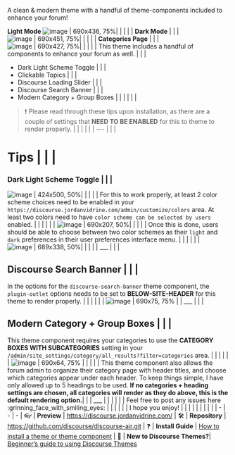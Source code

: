 <!-- Describe this theme/component in one or two sentences -->

A clean & modern theme with a handful of theme-components included to enhance your forum!

<!-- Add screenshots (if applicable) -->

**Light Mode**
![image                                                                                                                                                                                                                                                                                                                                                                  | 690x436, 75%](https://d11a6trkgmumsb.cloudfront.net/original/3X/5/2/52297fe2ab838db1902f6acbbbdee53d1271a840.png)|                             | 
                                                                                                                                                                                                                                                                                                                                                                         |                                                                                                                  |                             | 
**Dark Mode**                                                                                                                                                                                                                                                                                                                                                            |                                                                                                                  |                             | 
![image                                                                                                                                                                                                                                                                                                                                                                  | 690x451, 75%](https://d11a6trkgmumsb.cloudfront.net/original/3X/7/b/7b592c6f1f901dce0ca9e9cbd01c8f2734847fe9.png)|                             | 
                                                                                                                                                                                                                                                                                                                                                                         |                                                                                                                  |                             | 
**Categories Page**                                                                                                                                                                                                                                                                                                                                                      |                                                                                                                  |                             | 
![image                                                                                                                                                                                                                                                                                                                                                                  | 690x427, 75%](https://d11a6trkgmumsb.cloudfront.net/original/3X/b/d/bdb109def295c9954125124b9fc33be49d12e4f2.png)|                             | 
                                                                                                                                                                                                                                                                                                                                                                         |                                                                                                                  |                             | 
This theme includes a handful of components to enhance your forum as well.                                                                                                                                                                                                                                                                                               |                                                                                                                  |                             | 
- Dark Light Scheme Toggle                                                                                                                                                                                                                                                                                                                                               |                                                                                                                  |                             | 
- Clickable Topics                                                                                                                                                                                                                                                                                                                                                       |                                                                                                                  |                             | 
- Discourse Loading Slider                                                                                                                                                                                                                                                                                                                                               |                                                                                                                  |                             | 
- Discourse Search Banner                                                                                                                                                                                                                                                                                                                                                |                                                                                                                  |                             | 
- Modern Category + Group Boxes                                                                                                                                                                                                                                                                                                                                          |                                                                                                                  |                             | 
                                                                                                                                                                                                                                                                                                                                                                         |                                                                                                                  |                             | 
> :exclamation: Please read through these tips upon installation, as there are a couple of settings that **NEED TO BE ENABLED** for this to theme to render properly.                                                                                                                                                                                                    |                                                                                                                  |                             | 
                                                                                                                                                                                                                                                                                                                                                                         |                                                                                                                  |                             | 
---                                                                                                                                                                                                                                                                                                                                                                      |                                                                                                                  |                             | 
# Tips                                                                                                                                                                                                                                                                                                                                                                   |                                                                                                                  |                             | 
### Dark Light Scheme Toggle                                                                                                                                                                                                                                                                                                                                             |                                                                                                                  |                             | 
![image                                                                                                                                                                                                                                                                                                                                                                  | 424x500, 50%](https://d11a6trkgmumsb.cloudfront.net/original/3X/1/e/1e498e5d1f26f6e46d09d48eabf7c7b6d291cd26.png)|                             | 
                                                                                                                                                                                                                                                                                                                                                                         |                                                                                                                  |                             | 
For this to work properly, at least 2 color scheme choices need to be enabled in your `https://discourse.jordanvidrine.com/admin/customize/colors` area. At least two colors need to have `color scheme can be selected by users` enabled.                                                                                                                               |                                                                                                                  |                             | 
                                                                                                                                                                                                                                                                                                                                                                         |                                                                                                                  |                             | 
![image                                                                                                                                                                                                                                                                                                                                                                  | 690x207, 50%](https://d11a6trkgmumsb.cloudfront.net/original/3X/b/7/b70d149b335128a5f71914db3f703def1f48376b.png)|                             | 
                                                                                                                                                                                                                                                                                                                                                                         |                                                                                                                  |                             | 
Once this is done, users should be able to choose between two color schemes as their `light` and `dark` preferences in their user preferences interface menu.                                                                                                                                                                                                            |                                                                                                                  |                             | 
                                                                                                                                                                                                                                                                                                                                                                         |                                                                                                                  |                             | 
![image                                                                                                                                                                                                                                                                                                                                                                  | 689x338, 50%](https://d11a6trkgmumsb.cloudfront.net/original/3X/1/8/184e79ce3851b9feb965117b68a97e5e7de00b93.png)|                             | 
                                                                                                                                                                                                                                                                                                                                                                         |                                                                                                                  |                             | 
___                                                                                                                                                                                                                                                                                                                                                                      |                                                                                                                  |                             | 
## Discourse Search Banner                                                                                                                                                                                                                                                                                                                                               |                                                                                                                  |                             | 
In the options for the `discourse-search-banner` theme component, the `plugin-outlet` options needs to be set to **BELOW-SITE-HEADER** for this theme to render properly.                                                                                                                                                                                                |                                                                                                                  |                             | 
                                                                                                                                                                                                                                                                                                                                                                         |                                                                                                                  |                             | 
![image                                                                                                                                                                                                                                                                                                                                                                  | 690x75, 75%](https://d11a6trkgmumsb.cloudfront.net/original/3X/a/c/acb30097e038fcdb3b2d77043237f46328ed8dd5.png) |                             | 
___                                                                                                                                                                                                                                                                                                                                                                      |                                                                                                                  |                             | 
## Modern Category + Group Boxes                                                                                                                                                                                                                                                                                                                                         |                                                                                                                  |                             | 
This theme component requires your categories to use the **CATEGORY BOXES WITH SUBCATEGORIES** setting in your `/admin/site_settings/category/all_results?filter=categories` area.                                                                                                                                                                                       |                                                                                                                  |                             | 
                                                                                                                                                                                                                                                                                                                                                                         |                                                                                                                  |                             | 
![image                                                                                                                                                                                                                                                                                                                                                                  | 690x64, 75%](https://d11a6trkgmumsb.cloudfront.net/original/3X/c/2/c2798276e772741144c88c2ea47660b60bc3d4b5.png) |                             | 
                                                                                                                                                                                                                                                                                                                                                                         |                                                                                                                  |                             | 
This theme component also allows the forum admin to organize their category page with header titles, and choose which categories appear under each header. To keep things simple, I have only allowed up to 5 headings to be used. **If no categories + heading settings are chosen, all categories will render as they do above, this is the default rendering option.**|                                                                                                                  |                             | 
___                                                                                                                                                                                                                                                                                                                                                                      |                                                                                                                  |                             | 
                                                                                                                                                                                                                                                                                                                                                                         |                                                                                                                  |                             | 
Feel free to post any issues here :grinning_face_with_smiling_eyes:                                                                                                                                                                                                                                                                                                      |                                                                                                                  |                             | 
                                                                                                                                                                                                                                                                                                                                                                         |                                                                                                                  |                             | 
I hope you enjoy!                                                                                                                                                                                                                                                                                                                                                        |                                                                                                                  |                             | 
                                                                                                                                                                                                                                                                                                                                                                         |                                                                                                                  |                             | 
                                                                                                                                                                                                                                                                                                                                                                         |                                                                                                                  |                             | 
                                                                                                                                                                                                                                                                                                                                                                         | -                                                                                                                | -                           | -
                                                                                                                                                                                                                                                                                                                                                                         | :eyeglasses:                                                                                                     | **Preview**                 | https://discourse.jordanvidrine.com/
                                                                                                                                                                                                                                                                                                                                                                         | :hammer_and_wrench:                                                                                              | **Repository**              | https://github.com/discourse/discourse-air.git
                                                                                                                                                                                                                                                                                                                                                                         | :question:                                                                                                       | **Install Guide**           | [How to install a theme or theme component](https://meta.discourse.org/t/how-do-i-install-a-theme-or-theme-component/63682)
                                                                                                                                                                                                                                                                                                                                                                         | :open_book:                                                                                                      | **New to Discourse Themes?**| [Beginner’s guide to using Discourse Themes](https://meta.discourse.org/t/beginners-guide-to-using-discourse-themes/91966)
